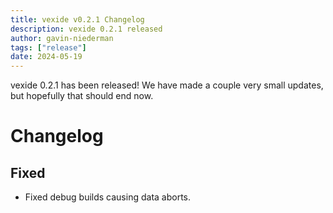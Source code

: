 ```yaml
---
title: vexide v0.2.1 Changelog
description: vexide 0.2.1 released
author: gavin-niederman
tags: ["release"]
date: 2024-05-19
---
```


vexide 0.2.1 has been released! We have made a couple very small updates, but hopefully that should end now.

# Changelog

## Fixed

- Fixed debug builds causing data aborts.
